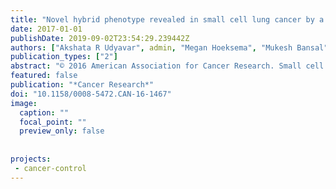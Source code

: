 ```yaml
---
title: "Novel hybrid phenotype revealed in small cell lung cancer by a transcription factor network model that can explain tumor heterogeneity"
date: 2017-01-01
publishDate: 2019-09-02T23:54:29.239442Z
authors: ["Akshata R Udyavar", admin, "Megan Hoeksema", "Mukesh Bansal", "Andrea Califano", "Lourdes Estrada", "Santiago Schnell", "Jonathan M Irish", "Pierre P Massion", "Vito Quaranta"]
publication_types: ["2"]
abstract: "© 2016 American Association for Cancer Research. Small cell lung cancer (SCLC) is a devastating disease due to its propensity for early invasion and refractory relapse after initial treatment response. Although these aggressive traits have been associated with phenotypic heterogeneity, our understanding of this association remains incomplete. To fill this knowledge gap, we inferred a set of 33 transcription factors (TF) associated with gene signatures of the known neuroendocrine/ epithelial (NE) and non-neuroendocrine/mesenchymallike (ML) SCLC phenotypes. The topology of this SCLC TF network was derived from prior knowledge and was simulated using Boolean modeling. These simulations predicted that the network settles into attractors, or TF expression patterns, that correlate with NE or ML phenotypes, suggesting that TF network dynamics underlie the emergence of heterogeneous SCLC phenotypes. However, several cell lines and patient tumor specimens failed to correlate with either the NE or ML attractors. By flow cytometry, single cells within these cell lines simultaneously expressed surface markers of both NE and ML differentiation, confirming the existence of a \"hybrid\" phenotype. Upon exposure to standard-of-care cytotoxic drugs or epigenetic modifiers, NE and ML cell populations converged toward the hybrid state, suggesting possible escape fromtreatment. Our findings indicate that SCLC phenotypic heterogeneity can be specified dynamically by attractor states of a master regulatory TF network. Thus, SCLC heterogeneity may be best understood as states within an epigenetic landscape. Understanding phenotypic transitions within this landscape may provide insights to clinical applications."
featured: false
publication: "*Cancer Research*"
doi: "10.1158/0008-5472.CAN-16-1467"
image:
  caption: ""
  focal_point: ""
  preview_only: false
  
    
projects:
 - cancer-control
---
```


